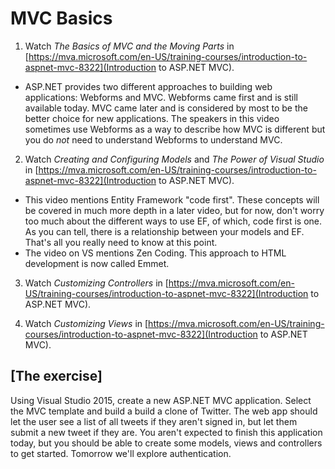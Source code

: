 # MVC Basics

1. Watch _The Basics of MVC and the Moving Parts_ in [https://mva.microsoft.com/en-US/training-courses/introduction-to-aspnet-mvc-8322](Introduction to ASP.NET MVC).

  * ASP.NET provides two different approaches to building web applications: Webforms and MVC. Webforms came first and is still available today. MVC came later and is considered by most to be the better choice for new applications. The speakers in this video sometimes use Webforms as a way to describe how MVC is different but you do _not_ need to understand Webforms to understand MVC.

2. Watch _Creating and Configuring Models_ and _The Power of Visual Studio_ in [https://mva.microsoft.com/en-US/training-courses/introduction-to-aspnet-mvc-8322](Introduction to ASP.NET MVC).

  * This video mentions Entity Framework "code first". These concepts will be covered in much more depth in a later video, but for now, don't worry too much about the different ways to use EF, of which, code first is one. As you can tell, there is a relationship between your models and EF. That's all you really need to know at this point.
  * The video on VS mentions Zen Coding. This approach to HTML development is now called Emmet.

3. Watch _Customizing Controllers_ in [https://mva.microsoft.com/en-US/training-courses/introduction-to-aspnet-mvc-8322](Introduction to ASP.NET MVC).

4. Watch _Customizing Views_ in [https://mva.microsoft.com/en-US/training-courses/introduction-to-aspnet-mvc-8322](Introduction to ASP.NET MVC).


## [The exercise]

Using Visual Studio 2015, create a new ASP.NET MVC application. Select the MVC template and build a build a clone of Twitter. The web app should let the user see a list of all tweets if they aren't signed in, but let them submit a new tweet if they are. You aren't expected to finish this application today, but you should be able to create some models, views and controllers to get started. Tomorrow we'll explore authentication.
